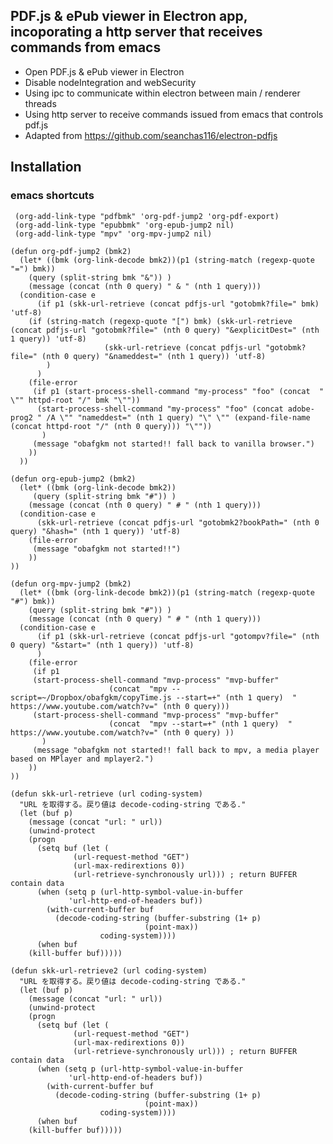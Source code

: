 ## PDF.js & ePub viewer in Electron app, incoporating a http server that receives commands from emacs

* Open PDF.js & ePub viewer in Electron
* Disable nodeIntegration and webSecurity
* Using ipc to communicate within electron between main / renderer threads
* Using http server to receive commands issued from emacs that controls pdf.js
* Adapted from https://github.com/seanchas116/electron-pdfjs
## Installation
### emacs shortcuts
     (org-add-link-type "pdfbmk" 'org-pdf-jump2 'org-pdf-export)
     (org-add-link-type "epubbmk" 'org-epub-jump2 nil)
     (org-add-link-type "mpv" 'org-mpv-jump2 nil)

	(defun org-pdf-jump2 (bmk2)
	  (let* ((bmk (org-link-decode bmk2))(p1 (string-match (regexp-quote "=") bmk))
		(query (split-string bmk "&")) )
	    (message (concat (nth 0 query) " & " (nth 1 query)))
	  (condition-case e
	      (if p1 (skk-url-retrieve (concat pdfjs-url "gotobmk?file=" bmk) 'utf-8)
		(if (string-match (regexp-quote "[") bmk) (skk-url-retrieve (concat pdfjs-url "gotobmk?file=" (nth 0 query) "&explicitDest=" (nth 1 query)) 'utf-8)
					     (skk-url-retrieve (concat pdfjs-url "gotobmk?file=" (nth 0 query) "&nameddest=" (nth 1 query)) 'utf-8)
		    )
	      )
	    (file-error
	     (if p1 (start-process-shell-command "my-process" "foo" (concat  " \"" httpd-root "/" bmk "\""))
	      (start-process-shell-command "my-process" "foo" (concat adobe-prog2 " /A \"" "nameddest=" (nth 1 query) "\" \"" (expand-file-name (concat httpd-root "/" (nth 0 query))) "\"")) 
	       )
	     (message "obafgkm not started!! fall back to vanilla browser.")
	    ))
	  ))
	  
	(defun org-epub-jump2 (bmk2)
	  (let* ((bmk (org-link-decode bmk2))
		 (query (split-string bmk "#")) )
	    (message (concat (nth 0 query) " # " (nth 1 query)))
	  (condition-case e
		  (skk-url-retrieve (concat pdfjs-url "gotobmk2?bookPath=" (nth 0 query) "&hash=" (nth 1 query)) 'utf-8)
	    (file-error
	     (message "obafgkm not started!!")
	    ))
	))
	
	(defun org-mpv-jump2 (bmk2)
	  (let* ((bmk (org-link-decode bmk2))(p1 (string-match (regexp-quote "#") bmk))
		(query (split-string bmk "#")) )
	    (message (concat (nth 0 query) " # " (nth 1 query)))
	  (condition-case e
	      (if p1 (skk-url-retrieve (concat pdfjs-url "gotompv?file=" (nth 0 query) "&start=" (nth 1 query)) 'utf-8)
	      )
	    (file-error
	     (if p1      
		 (start-process-shell-command "mvp-process" "mvp-buffer"
					      (concat  "mpv --script=~/Dropbox/obafgkm/copyTime.js --start=+" (nth 1 query)  " https://www.youtube.com/watch?v=" (nth 0 query)))
		 (start-process-shell-command "mvp-process" "mvp-buffer"
					      (concat  "mpv --start=+" (nth 1 query)  " https://www.youtube.com/watch?v=" (nth 0 query) ))
	       )
	     (message "obafgkm not started!! fall back to mpv, a media player based on MPlayer and mplayer2.")
	    ))
	))

	(defun skk-url-retrieve (url coding-system)
	  "URL を取得する。戻り値は decode-coding-string である."
	  (let (buf p)
	    (message (concat "url: " url))
	    (unwind-protect
		(progn
		  (setq buf (let (
				  (url-request-method "GET")
				  (url-max-redirextions 0))
			      (url-retrieve-synchronously url))) ; return BUFFER contain data
		  (when (setq p (url-http-symbol-value-in-buffer
				 'url-http-end-of-headers buf))
		    (with-current-buffer buf
		      (decode-coding-string (buffer-substring (1+ p)
							      (point-max))
					    coding-system))))
	      (when buf
		(kill-buffer buf)))))
		
	(defun skk-url-retrieve2 (url coding-system)
	  "URL を取得する。戻り値は decode-coding-string である."
	  (let (buf p)
	    (message (concat "url: " url))
	    (unwind-protect
		(progn
		  (setq buf (let (
				  (url-request-method "GET")
				  (url-max-redirextions 0))
			      (url-retrieve-synchronously url))) ; return BUFFER contain data
		  (when (setq p (url-http-symbol-value-in-buffer
				 'url-http-end-of-headers buf))
		    (with-current-buffer buf
		      (decode-coding-string (buffer-substring (1+ p)
							      (point-max))
					    coding-system))))
	      (when buf
		(kill-buffer buf)))))
